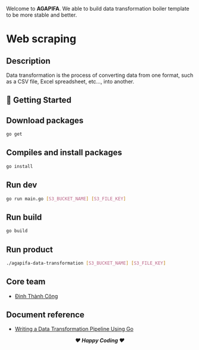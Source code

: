 Welcome to <b>AGAPIFA</b>. We able to build data transformation boiler template to be more stable and better.

# Web scraping

## Description
Data transformation is the process of converting data from one format, such as a CSV file, Excel spreadsheet, etc..., into another.

## 🚀 Getting Started
## Download packages
``` bash
go get
```

## Compiles and install packages
``` bash
go install
```

## Run dev
``` bash
go run main.go [S3_BUCKET_NAME] [S3_FILE_KEY]
```

## Run build
``` bash
go build
```

## Run product
``` bash
./agapifa-data-transformation [S3_BUCKET_NAME] [S3_FILE_KEY]
```

## Core team
 - [Đinh Thành Công](https://github.com/thanhcong240295)

## Document reference
- [Writing a Data Transformation Pipeline Using Go](https://www.dinhthanhcong.info/vi/articles/35)

***<p style="text-align: center;">❤️ Happy Coding ❤️</p>***